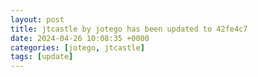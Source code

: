 ```yaml
---
layout: post
title: jtcastle by jotego has been updated to 42fe4c7
date: 2024-04-26 10:08:35 +0000
categories: [jotego, jtcastle]
tags: [update]
---
```


